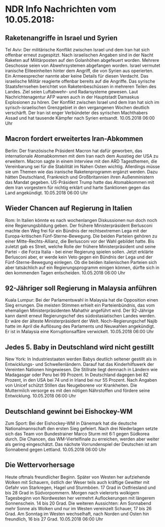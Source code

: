 # NDR Info Nachrichten vom 10.05.2018:


## Raketenangriffe in Israel und Syrien
Tel Aviv: Der militärische Konflikt zwischen Israel und dem Iran hat sich offenbar erneut zugespitzt. Nach israelischen Angaben sind in der Nacht Raketen auf Militärposten auf den Golanhöhen abgefeuert worden. Mehrere Geschosse seien von Abwehrsystemen abgefangen worden. Israel vermutet iranische Eliteeinheiten hinter dem Angriff, die von Syrien aus operierten. Ein Armeesprecher nannte aber keine Details für diesen Verdacht. Das israelische Militär reagierte offenbar bereits auf die Angriffe. Das syrische Staatsfernsehen berichtet von Raketenbeschüssen in mehreren Teilen des Landes. Ziel seien Luftabwehr- und Radarsysteme gewesen. Laut Nachrichtenagentur AFP waren auch in der Hauptstadt Damaskus Explosionen zu hören. Der Konflikt zwischen Israel und dem Iran hat sich im syrisch-israelischen Grenzgebiet in den vergangenen Wochen deutlich verschärft. Der Iran ist enger Verbündeter des syrischen Machthabers Assad und hat tausende Kämpfer nach Syrien entsandt. 10.05.2018 06:00 Uhr 

## Macron fordert erweitertes Iran-Abkommen
Berlin: Der französische Präsident Macron hat dafür geworben, das internationale Atomabkommen mit dem Iran nach dem Ausstieg der USA zu erweitern. Macron sagte in einem Interview mit den ARD Tagesthemen, die Vereinbarung sei für die Stabilität im Nahen Osten wichtig. Allerdings müsse sie um Themen wie das iranische Raketenprogramm ergänzt werden. Dazu hätten Deutschland, Frankreich und Großbritannien ihren Außenministern das Mandat gegeben. US-Präsident Trump hatte das Atomabkommen mit dem Iran vorgestern für nichtig erklärt und harte Sanktionen gegen das Land angekündigt. 10.05.2018 06:00 Uhr 

## Wieder Chancen auf Regierung in Italien
Rom: In Italien könnte es nach wochenlangen Diskussionen nun doch noch eine Regierungsbildung geben. Der frühere Ministerpräsident Berlusconi machte den Weg frei für ein Bündnis der rechtsextremen Lega mit der Europa-kritischen Fünf-Sterne-Bewegung. Die beiden Parteien gehören zu einer Mitte-Rechts-Allianz, die Berlusconi vor der Wahl gebildet hatte. Bis zuletzt gab es Streit, welche Rolle der frühere Ministerpräsident und seine Partei - die Forza Italia - bei einer Regierung spielen sollen. Jetzt erklärte Berlusconi aber, er werde kein Veto gegen ein Bündnis der Lega und der Fünf-Sterne-Bewegung einlegen. Ob die beiden italienischen Parteien sich aber tatsächlich auf ein Regierungsprogramm einigen können, dürfte sich in den kommenden Tagen entscheiden. 10.05.2018 06:00 Uhr 

## 92-Jähriger soll Regierung in Malaysia anführen
Kuala Lumpur: Bei der Parlamentswahl in Malaysia hat die Opposition einen Sieg errungen. Die meisten Stimmen erhielt ein Parteienbündnis, das vom ehemaligen Ministerpräsidenten Mahathir angeführt wird. Der 92-Jährige kann damit erneut Regierungschef des südostasiatischen Landes werden. Er wäre der älteste Ministerpräsident der Welt. Noch-Regierungschef Najib hatte im April die Auflösung des Parlaments und Neuwahlen angekündigt. Er ist in Malaysia eine Korruptionsaffäre verwickelt. 10.05.2018 06:00 Uhr 

## Jedes 5. Baby in Deutschland wird nicht gestillt
New York: In Industriestaaten werden Babys deutlich seltener gestillt als in Entwicklungs- und Schwellenländern. Darauf hat das Kinderhilfswerk der Vereinten Nationen hingewiesen. Die Stillrate liegt demnach in Ländern wie Madagasgar oder Peru bei 99 Prozent. In Deutschland dagegen bei 82 Prozent, in den USA bei 74 und in Irland bei nur 55 Prozent. Nach Angaben von Unicef schützt Stillen das Neugeborene vor Krankheiten. Die Muttermilch versorge es mit den nötigen Nährstoffen und fördere seine Entwicklung. 10.05.2018 06:00 Uhr 

## Deutschland gewinnt bei Eishockey-WM
Zum Sport:	Bei der Eishockey-WM in Dänemark hat die deutsche Nationalmannschaft den ersten Sieg gefeiert. Nach drei Niederlagen setzte sich das Team von Bundestrainer Marco Sturm mit 6:1 gegen Südkorea durch. Die Chancen, das WM-Viertelfinale zu erreichen, werden aber weiter als gering eingeschätzt. Das nächste Vorrundenspiel der Deutschen ist am Sonnabend gegen Lettland. 10.05.2018 06:00 Uhr 

## Die Wettervorhersage
Heute oftmals freundlicher Beginn. Später von Westen her aufziehende Wolken mit Schauern, östlich der Weser teils auch kräftige Gewitter mit Gefahr von Starkregen, Hagel und Sturmböen. 17 Grad in Ostfriesland und bis 28 Grad in Südvorpommern. Morgen nach vielerorts wolkigem Tagesbeginn von Nordwesten her vermehrt Auflockerungen mit längerem Sonnenschein. 14 bis 20 Grad. Die weiteren Aussichten: Am Sonnabend mehr Sonne als Wolken und nur im Westen vereinzelt Schauer, 17 bis 26 Grad. Am Sonntag im Westen wechselhaft, nach Norden und Osten hin freundlich, 16 bis 27 Grad. 10.05.2018 06:00 Uhr 
